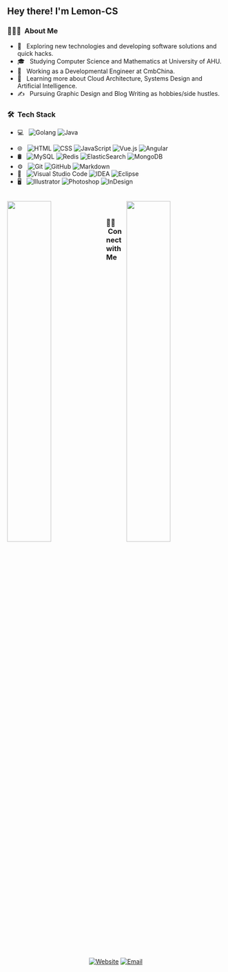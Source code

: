<h2> Hey there! I'm Lemon-CS</h2>

<h3> 👨🏻‍💻 &nbsp;About Me </h3>

- 🤔 &nbsp; Exploring new technologies and developing software solutions and quick hacks.
- 🎓 &nbsp; Studying Computer Science and Mathematics at University of AHU.
- 💼 &nbsp; Working as a Developmental Engineer at CmbChina.
- 🌱 &nbsp; Learning more about Cloud Architecture, Systems Design and Artificial Intelligence.
- ✍️ &nbsp; Pursuing Graphic Design and Blog Writing as hobbies/side hustles.

<h3> 🛠 &nbsp;Tech Stack</h3>

- 💻 &nbsp;
  ![Golang](https://img.shields.io/badge/-Golang-333333?style=flat&logo=Go)
  ![Java](https://img.shields.io/badge/-Java-333333?style=flat&logo=Java&logoColor=007396)
<!--   ![C++](https://img.shields.io/badge/-C++-333333?style=flat&logo=C%2B%2B&logoColor=00599C)
  ![R (Statistics)](https://img.shields.io/badge/-R-333333?style=flat&logo=R&logoColor=276DC3) -->
- 🌐 &nbsp;
  ![HTML](https://img.shields.io/badge/-HTML-333333?style=flat&logo=HTML5)
  ![CSS](https://img.shields.io/badge/-CSS-333333?style=flat&logo=CSS3&logoColor=1572B6)
  ![JavaScript](https://img.shields.io/badge/-JavaScript-333333?style=flat&logo=javascript)
  ![Vue.js](https://img.shields.io/badge/-Vue.js-333333?style=flat&logo=vue.js)
  ![Angular](https://img.shields.io/badge/-Angular-333333?style=flat&logo=angular)
- 🛢 &nbsp;
  ![MySQL](https://img.shields.io/badge/-MySQL-333333?style=flat&logo=mysql)
  ![Redis](https://img.shields.io/badge/-Redis-333333?style=flat&logo=redis)
  ![ElasticSearch](https://img.shields.io/badge/-ElasticSearch-333333?style=flat&logo=elasticsearch)
  ![MongoDB](https://img.shields.io/badge/-MongoDB-333333?style=flat&logo=mongodb)
- ⚙️ &nbsp;
  ![Git](https://img.shields.io/badge/-Git-333333?style=flat&logo=git)
  ![GitHub](https://img.shields.io/badge/-GitHub-333333?style=flat&logo=github)
  ![Markdown](https://img.shields.io/badge/-Markdown-333333?style=flat&logo=markdown)
- 🔧 &nbsp;
  ![Visual Studio Code](https://img.shields.io/badge/-Visual%20Studio%20Code-333333?style=flat&logo=visual-studio-code&logoColor=007ACC)
  ![IDEA](https://img.shields.io/badge/-IDEA-333333?style=flat&logo=IDEA)
  ![Eclipse](https://img.shields.io/badge/-Eclipse-333333?style=flat&logo=eclipse-ide&logoColor=2C2255)
- 🖥 &nbsp;
  ![Illustrator](https://img.shields.io/badge/-Illustrator-333333?style=flat&logo=adobe-illustrator)
  ![Photoshop](https://img.shields.io/badge/-Photoshop-333333?style=flat&logo=adobe-photoshop)
  ![InDesign](https://img.shields.io/badge/-InDesign-333333?style=flat&logo=adobe-indesign)

<br/>


<a href="https://github.com/Lemon-CS">
  <img width="45%" align="left" src="https://github-readme-stats.vercel.app/api/?username=Lemon-CS&theme=tokyonight&show_icons=true" />
</a>
<a href="https://github.com/Lemon-CS">
  <img width="45%" align="right" src="https://github-readme-stats.vercel.app/api/top-langs/?username=Lemon-CS&theme=tokyonight&layout=compact" />
</a>

<br/>

<h3> 🤝🏻 &nbsp;Connect with Me </h3>

<p align="center">
  <a href="https://lemon-cs.github.io"><img alt="Website" src="https://img.shields.io/badge/Website-MyBlog-blue?style=flat-square&logo=appveyor"></a>
  <a href="591930734@qq.com"><img alt="Email" src="https://img.shields.io/badge/Email-591930734@qq.com-blue?style=flat-square&logo=gmail"></a>
</p>

<br/>



